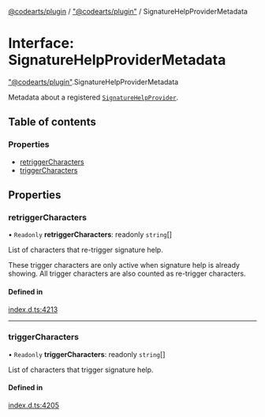 [@codearts/plugin](../README.md) / ["@codearts/plugin"](../modules/_codearts_plugin_.md) / SignatureHelpProviderMetadata

# Interface: SignatureHelpProviderMetadata

["@codearts/plugin"](../modules/_codearts_plugin_.md).SignatureHelpProviderMetadata

Metadata about a registered [`SignatureHelpProvider`](codearts_plugin_.SignatureHelpProvider.md).

## Table of contents

### Properties

- [retriggerCharacters](codearts_plugin_.SignatureHelpProviderMetadata.md#retriggercharacters)
- [triggerCharacters](codearts_plugin_.SignatureHelpProviderMetadata.md#triggercharacters)

## Properties

### retriggerCharacters

• `Readonly` **retriggerCharacters**: readonly `string`[]

List of characters that re-trigger signature help.

These trigger characters are only active when signature help is already showing. All trigger characters
are also counted as re-trigger characters.

#### Defined in

[index.d.ts:4213](https://github.com/xyz-fish/cloudide-plugin-api/blob/9927cd6/index.d.ts#L4213)

___

### triggerCharacters

• `Readonly` **triggerCharacters**: readonly `string`[]

List of characters that trigger signature help.

#### Defined in

[index.d.ts:4205](https://github.com/xyz-fish/cloudide-plugin-api/blob/9927cd6/index.d.ts#L4205)
